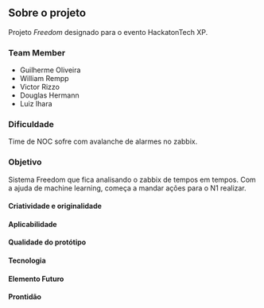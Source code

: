 ## Sobre o projeto

Projeto *Freedom* designado para o evento HackatonTech XP.

### Team Member

 - Guilherme Oliveira
 - William Rempp
 - Victor Rizzo
 - Douglas Hermann
 - Luiz Ihara

### Dificuldade

Time de NOC sofre com avalanche de alarmes no zabbix. 

### Objetivo

Sistema Freedom que fica analisando o zabbix de tempos em tempos. Com a ajuda de machine learning, começa a mandar ações para o N1 realizar.

#### Criatividade e originalidade

#### Aplicabilidade

#### Qualidade do protótipo

#### Tecnologia

#### Elemento Futuro

#### Prontidão
